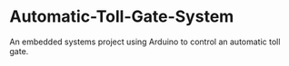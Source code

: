 # Automatic-Toll-Gate-System
An embedded systems project using Arduino to control an automatic toll gate.
